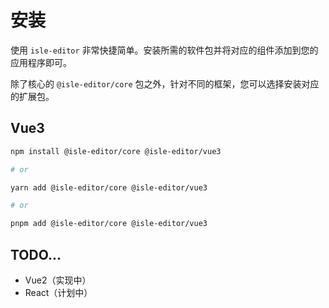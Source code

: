 # 安装

使用 `isle-editor` 非常快捷简单。安装所需的软件包并将对应的组件添加到您的应用程序即可。

除了核心的 `@isle-editor/core` 包之外，针对不同的框架，您可以选择安装对应的扩展包。

## Vue3

```bash
npm install @isle-editor/core @isle-editor/vue3

# or

yarn add @isle-editor/core @isle-editor/vue3

# or

pnpm add @isle-editor/core @isle-editor/vue3
```

## TODO...

- Vue2（实现中）
- React（计划中）
